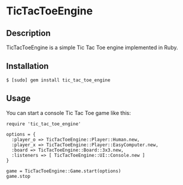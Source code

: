 TicTacToeEngine
===============

## Description

TicTacToeEngine is a simple Tic Tac Toe engine implemented in Ruby.

## Installation

    $ [sudo] gem install tic_tac_toe_engine

## Usage

You can start a console Tic Tac Toe game like this:

    require 'tic_tac_toe_engine'

    options = {
      :player_o => TicTacToeEngine::Player::Human.new,
      :player_x => TicTacToeEngine::Player::EasyComputer.new,
      :board => TicTacToeEngine::Board::3x3.new,
      :listeners => [ TicTacToeEngine::UI::Console.new ]
    }

    game = TicTacToeEngine::Game.start(options)
    game.stop
